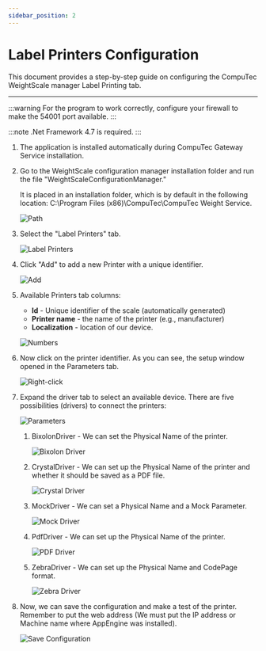 ```yaml
---
sidebar_position: 2
---
```


# Label Printers Configuration

This document provides a step-by-step guide on configuring the CompuTec WeightScale manager Label Printing tab.

---

:::warning
    For the program to work correctly, configure your firewall to make the 54001 port available.
:::

:::note
    .Net Framework 4.7 is required.
:::

1. The application is installed automatically during CompuTec Gateway Service installation.

2. Go to the WeightScale configuration manager installation folder and run the file "WeightScaleConfigurationManager."

    It is placed in an installation folder, which is by default in the following location: C:\Program Files (x86)\CompuTec\CompuTec Weight Service\.

    ![Path](./media/label-printers-configuration/22222.png)
3. Select the "Label Printers" tab.

    ![Label Printers](./media/label-printers-configuration/label-printers.png)
4. Click "Add" to add a new Printer with a unique identifier.

    ![Add](./media/label-printers-configuration/add-label-printers.png)
5. Available Printers tab columns:

    - **Id** - Unique identifier of the scale (automatically generated)
    - **Printer name** - the name of the printer (e.g., manufacturer)
    - **Localization** - location of our device.

    ![Numbers](./media/lab4.webp)
6. Now click on the printer identifier. As you can see, the setup window opened in the Parameters tab.

    ![Right-click](./media/label-printers-configuration/printer-identifier.png)
7. Expand the driver tab to select an available device. There are five possibilities (drivers) to connect the printers:

    ![Parameters](./media/label-printers-configuration//drivers.png)

    1. BixolonDriver - We can set the Physical Name of the printer.

        ![Bixolon Driver](./media/label-printers-configuration/bixolon-driver.png)
    2. CrystalDriver - We can set up the Physical Name of the printer and whether it should be saved as a PDF file.

        ![Crystal Driver](./media/label-printers-configuration/crystal-driver.png)

    3. MockDriver - We can set a Physical Name and a Mock Parameter.

        ![Mock Driver](./media/label-printers-configuration/mock-driver.png)
    4. PdfDriver - We can set up the Physical Name of the printer.

        ![PDF Driver](./media/label-printers-configuration/pdf-driver.png)
    5. ZebraDriver - We can set up the Physical Name and CodePage format.

        ![Zebra Driver](./media/label-printers-configuration/zebra-driver.png)
8. Now, we can save the configuration and make a test of the printer. Remember to put the web address (We must put the IP address or Machine name where AppEngine was installed).

    ![Save Configuration](./media/label-printers-configuration/save-configuration.png)
